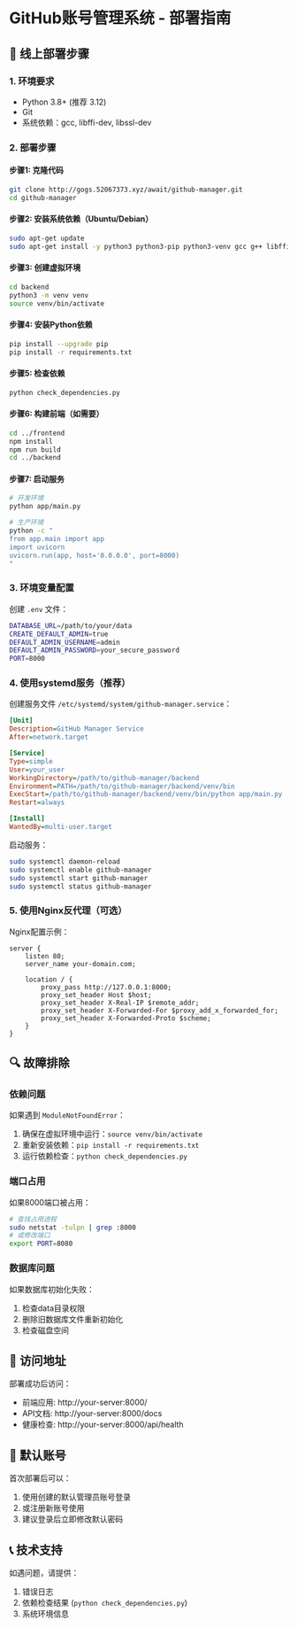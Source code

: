 # GitHub账号管理系统 - 部署指南

## 🚀 线上部署步骤

### 1. 环境要求
- Python 3.8+ (推荐 3.12)
- Git
- 系统依赖：gcc, libffi-dev, libssl-dev

### 2. 部署步骤

#### 步骤1: 克隆代码
```bash
git clone http://gogs.52067373.xyz/await/github-manager.git
cd github-manager
```

#### 步骤2: 安装系统依赖（Ubuntu/Debian）
```bash
sudo apt-get update
sudo apt-get install -y python3 python3-pip python3-venv gcc g++ libffi-dev libssl-dev
```

#### 步骤3: 创建虚拟环境
```bash
cd backend
python3 -m venv venv
source venv/bin/activate
```

#### 步骤4: 安装Python依赖
```bash
pip install --upgrade pip
pip install -r requirements.txt
```

#### 步骤5: 检查依赖
```bash
python check_dependencies.py
```

#### 步骤6: 构建前端（如需要）
```bash
cd ../frontend
npm install
npm run build
cd ../backend
```

#### 步骤7: 启动服务
```bash
# 开发环境
python app/main.py

# 生产环境
python -c "
from app.main import app
import uvicorn
uvicorn.run(app, host='0.0.0.0', port=8000)
"
```

### 3. 环境变量配置

创建 `.env` 文件：
```bash
DATABASE_URL=/path/to/your/data
CREATE_DEFAULT_ADMIN=true
DEFAULT_ADMIN_USERNAME=admin
DEFAULT_ADMIN_PASSWORD=your_secure_password
PORT=8000
```

### 4. 使用systemd服务（推荐）

创建服务文件 `/etc/systemd/system/github-manager.service`：
```ini
[Unit]
Description=GitHub Manager Service
After=network.target

[Service]
Type=simple
User=your_user
WorkingDirectory=/path/to/github-manager/backend
Environment=PATH=/path/to/github-manager/backend/venv/bin
ExecStart=/path/to/github-manager/backend/venv/bin/python app/main.py
Restart=always

[Install]
WantedBy=multi-user.target
```

启动服务：
```bash
sudo systemctl daemon-reload
sudo systemctl enable github-manager
sudo systemctl start github-manager
sudo systemctl status github-manager
```

### 5. 使用Nginx反代理（可选）

Nginx配置示例：
```nginx
server {
    listen 80;
    server_name your-domain.com;

    location / {
        proxy_pass http://127.0.0.1:8000;
        proxy_set_header Host $host;
        proxy_set_header X-Real-IP $remote_addr;
        proxy_set_header X-Forwarded-For $proxy_add_x_forwarded_for;
        proxy_set_header X-Forwarded-Proto $scheme;
    }
}
```

## 🔍 故障排除

### 依赖问题
如果遇到 `ModuleNotFoundError`：
1. 确保在虚拟环境中运行：`source venv/bin/activate`
2. 重新安装依赖：`pip install -r requirements.txt`
3. 运行依赖检查：`python check_dependencies.py`

### 端口占用
如果8000端口被占用：
```bash
# 查找占用进程
sudo netstat -tulpn | grep :8000
# 或修改端口
export PORT=8080
```

### 数据库问题
如果数据库初始化失败：
1. 检查data目录权限
2. 删除旧数据库文件重新初始化
3. 检查磁盘空间

## 📱 访问地址

部署成功后访问：
- 前端应用: http://your-server:8000/
- API文档: http://your-server:8000/docs
- 健康检查: http://your-server:8000/api/health

## 🔐 默认账号

首次部署后可以：
1. 使用创建的默认管理员账号登录
2. 或注册新账号使用
3. 建议登录后立即修改默认密码

## 📞 技术支持

如遇问题，请提供：
1. 错误日志
2. 依赖检查结果 (`python check_dependencies.py`)
3. 系统环境信息